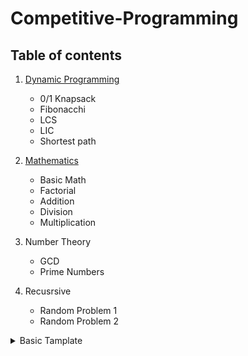 # Competitive-Programming
## Table of contents
1.  [Dynamic Programming](https://github.com/teddy-teem/Competitive-Programming/blob/master/DP/DPReadMe.md)
      * 0/1 Knapsack
      * Fibonacchi
      * LCS
      * LIC
      * Shortest path
2. [Mathematics](https://github.com/teddy-teem/Competitive-Programming/blob/master/Mathmetics/Math.md)
     - Basic Math
     - Factorial
     - Addition
     - Division
     - Multiplication
     
3. Number Theory
     - GCD
     - Prime Numbers
4. Recusrsive
     - Random Problem 1
     - Random Problem 2
     
<details><summary>Basic Tamplate</summary>
<p>

#### We can hide anything, even code!

```c++
#include<bits/stdc++.h>
#define F_READ   freopen("input.txt", "r", stdin);
#define F_WRITE   freopen("output.txt", "w", stdout);
#define IOS   ios_base::sync_with_stdio(false); cin.tie(NULL)
#define PB   push_back
#define F   first
#define S   second
#define REP(i,a,b)   for(int i=a; i<=b; i++)
#define I_REP(i,a,b)   for(int i=a; i>=b; i--)
#define ISEVEN(a) (a&1?0:1)
#define BIT_NO_OF_1(a) (__builtin_popcount(a))
#define BIT_NO_OF_LEADING_0(a) (__builtin_clz(a))
#define BIT_NO_OF_TRAILING_0(a) (__builtin_ctz(a))
#define STRING_TO_INT(v,s) for(int i=0; i<s.size(); i++) v.PB(s[i]-'0');
#define INT_TO_STRING(a,x) for(int i=0; i<x.size(); i++) a+=x[i]+'0';

using namespace std; 

typedef long long ll;
typedef unsigned long long ull;
typedef vector<int> vi;
typedef vector<string> vs;
typedef pair<int,int> pii;
typedef pair<int,string> pis;
typedef pair<string,string> pss;
typedef pair<string,int> psi;
typedef map<int,int> mii;

int main() {
  IOS;
  cout<<"Hello World";
  return 0;
}
```

</p>
</details>
